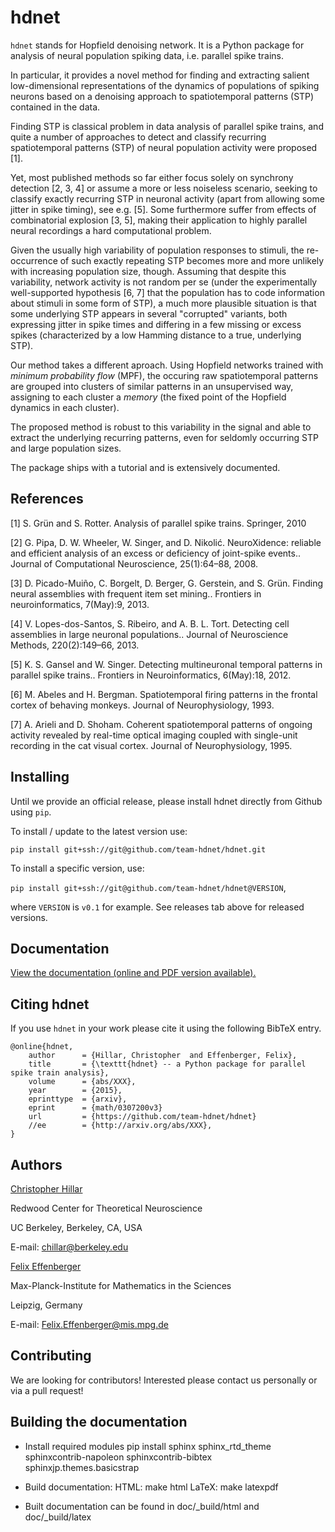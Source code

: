 hdnet
=====

`hdnet` stands for Hopfield denoising network. It is a Python package
for analysis of neural population spiking data, i.e. parallel spike trains.

In particular, it provides a novel method for finding and extracting
salient low-dimensional representations of the dynamics of populations
of spiking neurons based on a denoising approach to spatiotemporal
patterns (STP) contained in the data.

Finding STP is classical problem in data analysis of parallel spike
trains, and quite a number of approaches to detect and classify
recurring spatiotemporal patterns (STP) of neural population activity
were proposed [1].

Yet, most published methods so far either focus solely on synchrony
detection [2, 3, 4] or assume a more or less noiseless scenario, seeking to
classify exactly recurring STP in neuronal activity (apart from allowing
some jitter in spike timing), see e.g. [5]. Some furthermore suffer from
effects of combinatorial explosion [3, 5], making their application to
highly parallel neural recordings a hard computational problem.

Given the usually high variability of population responses to stimuli,
the re-occurrence of such exactly repeating STP becomes more and more
unlikely with increasing population size, though. Assuming that despite
this variability, network activity is not random per se (under the
experimentally well-supported hypothesis [6, 7] that the population has
to code information about stimuli in some form of STP), a much more
plausible situation is that some underlying STP appears in several
"corrupted" variants,  both expressing jitter in spike times and differing
in a few missing or excess spikes (characterized by a low Hamming distance
to a true, underlying STP).

Our method takes a different aproach. Using Hopfield networks trained
with *minimum probability flow* (MPF), the occuring raw spatiotemporal
patterns are grouped into clusters of similar patterns in an unsupervised
way, assigning to each cluster a *memory* (the fixed point of the
Hopfield dynamics in each cluster).

The proposed method is robust to this variability in the signal and able to
extract the underlying recurring patterns, even for seldomly occurring STP
and large population sizes.

The package ships with a tutorial and is extensively documented.

References
----------
[1] S. Grün and S. Rotter. Analysis of parallel spike trains. Springer, 2010

[2] G. Pipa, D. W. Wheeler, W. Singer, and D. Nikolić. NeuroXidence: reliable and efficient analysis of an excess or deficiency of joint-spike events.. Journal of Computational Neuroscience, 25(1):64–88, 2008.

[3] D. Picado-Muiño, C. Borgelt, D. Berger, G. Gerstein, and S. Grün. Finding neural assemblies with frequent item set mining.. Frontiers in neuroinformatics, 7(May):9, 2013.

[4] V. Lopes-dos-Santos, S. Ribeiro, and A. B. L. Tort. Detecting cell assemblies in large neuronal populations.. Journal of Neuroscience Methods, 220(2):149–66, 2013.

[5] K. S. Gansel and W. Singer. Detecting multineuronal temporal patterns in parallel spike trains.. Frontiers in Neuroinformatics, 6(May):18, 2012.

[6] M. Abeles and H. Bergman. Spatiotemporal firing patterns in the frontal cortex of behaving monkeys. Journal of Neurophysiology, 1993.

[7] A. Arieli and D. Shoham. Coherent spatiotemporal patterns of ongoing activity revealed by real-time optical imaging coupled with single-unit recording in the cat visual cortex. Journal of Neurophysiology, 1995.


Installing
----------

Until we provide an official release, please install hdnet directly from Github using `pip`.

To install / update to the latest version use:

`pip install git+ssh://git@github.com/team-hdnet/hdnet.git`

To install a specific version, use:

`pip install git+ssh://git@github.com/team-hdnet/hdnet@VERSION`,

where `VERSION` is `v0.1` for example. See releases tab above for released versions.
 

Documentation
-------------

[View the documentation (online and PDF version available).](http://team-hdnet.github.io/hdnet/git) 


Citing hdnet
------------

If you use `hdnet` in your work please cite it using the following BibTeX entry.

```
@online{hdnet,
    author      = {Hillar, Christopher  and Effenberger, Felix},
    title       = {\texttt{hdnet} -- a Python package for parallel spike train analysis},
    volume      = {abs/XXX},
    year        = {2015},
    eprinttype  = {arxiv},
    eprint      = {math/0307200v3}
    url         = {https://github.com/team-hdnet/hdnet}
    //ee        = {http://arxiv.org/abs/XXX},
}
```


Authors
-------

[Christopher Hillar](http://www.msri.org/people/members/chillar/)

Redwood Center for Theoretical Neuroscience

UC Berkeley, Berkeley, CA, USA

E-mail: chillar@berkeley.edu


[Felix Effenberger](http://personal-homepages.mis.mpg.de/effen/)

Max-Planck-Institute for Mathematics in the Sciences

Leipzig, Germany

E-mail: Felix.Effenberger@mis.mpg.de


Contributing
------------

We are looking for contributors! Interested please contact us personally
or via a pull request!


Building the documentation
--------------------------

* Install required modules
  pip install sphinx sphinx_rtd_theme sphinxcontrib-napoleon sphinxcontrib-bibtex sphinxjp.themes.basicstrap

* Build documentation:
  HTML: make html
  LaTeX: make latexpdf

* Built documentation can be found in doc/_build/html and doc/_build/latex

